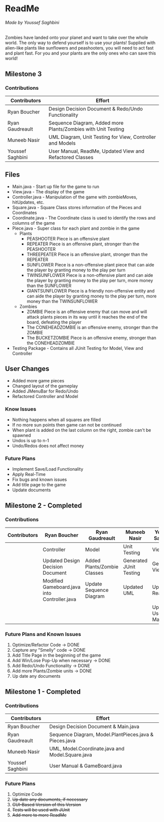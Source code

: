 ﻿

# ReadMe
###### Made by Youssef Saghbini

Zombies have landed onto your planet and want to take over the whole world. The only way to defend yourself is to use your plants! Supplied with alien-like plants like sunflowers and peashooters, you will need to act fast and plant fast. For you and your plants are the only ones who can save this world!

## Milestone 3
### Contributions
|Contributors |Effort |
|----------------|-------------------------------|
|Ryan Boucher  | Design Decision Document & Redo/Undo Functionality          |
|Ryan Gaudreault | Sequence Diagram, Added more Plants/Zombies with Unit Testing|
|Muneeb Nasir|UML Diagram, Unit Testing for View, Controller and Models|
|Youssef Saghbini|User Manual, ReadMe, Updated View and  Refactored Classes|

## Files
- Main.java - Start up file for the game to run 
- View.java - The display of the game
- Controller.java - Manipulation of the game with zombieMoves, hitUpdates, etc.
- Square.java - Square Class stores information of the Pieces and Coordinates
- Coordinate.java - The Coordinate class is used to identify the rows and columns of the game
- Piece.java - Super class for each plant and zombie in the game
	- Plants
		- PEASHOOTER Piece is an offensive plant 
		-  REPEATER Piece is an offensive plant, stronger than the PEASHOOTER
		- THREEPEATER Piece is an offensive plant, stronger than the REPEATER
		- SUNFLOWER Piece is a non-offensive plant piece that can aide the player by granting money to the play per turn
		- TWINSUNFLOWER Piece is a non-offensive plant and can aide the player by granting money to the play per turn, more money than the SUNFLOWER
		- GIANTSUNFLOWER Piece is a friendly non-offensive entity and can aide the player by granting money to the play per turn, more money than the TWINSUNFLOWER
	- Zombies
		- ZOMBIE Piece is an offensive enemy that can move and will attack plants pieces in its way until it reaches the end of the board, defeating the player
		- The CONEHEADZOMBIE is an offensive enemy, stronger than the ZOMBIE
		- The BUCKETZOMBIE Piece is an offensive enemy, stronger than the CONEHEADZOMBIE  
- Testing Package - Contains all JUnit Testing for Model, View and Controller

## User Changes
- Added more game pieces 
- Changed layout of the gameplay
- Added JMenuBar for Redo/Undo
- Refactored Controller and Model


### Know Issues
- Nothing happens when all squares are filled
- If no more sun points then game can not be continued
- When plant is added on the last column on the right, zombie can't be spawned
- Undos is up to n-1
- Undo/Redos does not affect money

### Future Plans 
- Implement Save/Load Functionality
- Apply Real-Time
- Fix bugs and known issues 
- Add title page to the game
- Update documents








## Milestone 2 - Completed
### Contributions
| Contributors | Ryan Boucher | Ryan Gaudreault | Muneeb Nasir | Youssef Saghbini |
|-|----|----|----|---|
|| Controller | Model | Unit Testing | View |
|| Updated Design Decision Document | Added Plants/Zombie Classes | Generated JUnit Testing | Generated View.java |
|| Modified Gameboard.java into Controller.java | Update Sequence Diagram | Updated UML | Update ReadMe |
|||||Updated User Manual|

### Future Plans and Known Issues
1. Optimize/Refactor Code -> DONE
2. Capture any "Smelly" code -> DONE
3. Add Title Page in the beginning of the game
4. Add Win/Lose Pop-Up when necessary -> DONE
5. Add Redo/Undo Functionality -> DONE
6. Add more Plants/Zombie units -> DONE
7. Up date any documents



## Milestone 1 - Completed
### Contributions
|Contributors |Effort |
|----------------|-------------------------------|
|Ryan Boucher  | Design Decision Document & Main.java          |
|Ryan Gaudreault | Sequence Diagram, Model.PlantPieces.java & Pieces.java|
|Muneeb Nasir|UML, Model.Coordinate.java and Model.Square.java|
|Youssef Saghbini|User Manual & GameBoard.java|

### Future Plans
1. Optimize Code 
2. ~~Up date any documents, if necessary~~
3. ~~GUI-Based Version of this Version~~
4. ~~Tests will be used with JUnit~~
5. ~~Add more to more ReadMe~~






